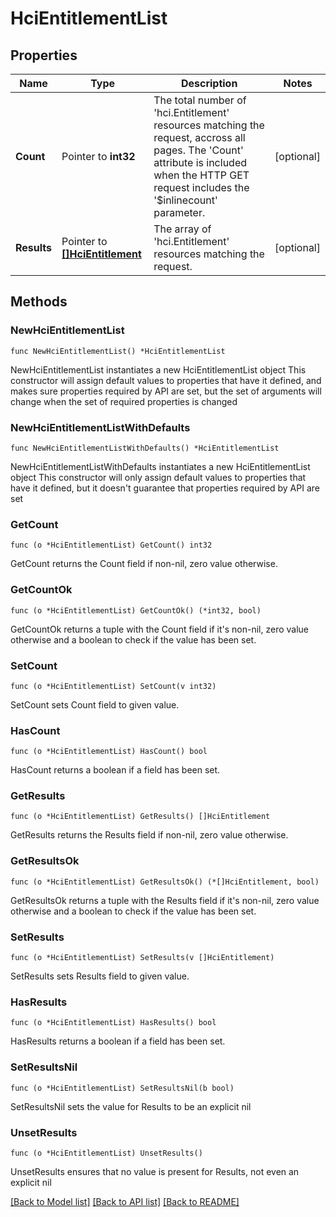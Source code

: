# HciEntitlementList

## Properties

Name | Type | Description | Notes
------------ | ------------- | ------------- | -------------
**Count** | Pointer to **int32** | The total number of &#39;hci.Entitlement&#39; resources matching the request, accross all pages. The &#39;Count&#39; attribute is included when the HTTP GET request includes the &#39;$inlinecount&#39; parameter. | [optional] 
**Results** | Pointer to [**[]HciEntitlement**](HciEntitlement.md) | The array of &#39;hci.Entitlement&#39; resources matching the request. | [optional] 

## Methods

### NewHciEntitlementList

`func NewHciEntitlementList() *HciEntitlementList`

NewHciEntitlementList instantiates a new HciEntitlementList object
This constructor will assign default values to properties that have it defined,
and makes sure properties required by API are set, but the set of arguments
will change when the set of required properties is changed

### NewHciEntitlementListWithDefaults

`func NewHciEntitlementListWithDefaults() *HciEntitlementList`

NewHciEntitlementListWithDefaults instantiates a new HciEntitlementList object
This constructor will only assign default values to properties that have it defined,
but it doesn't guarantee that properties required by API are set

### GetCount

`func (o *HciEntitlementList) GetCount() int32`

GetCount returns the Count field if non-nil, zero value otherwise.

### GetCountOk

`func (o *HciEntitlementList) GetCountOk() (*int32, bool)`

GetCountOk returns a tuple with the Count field if it's non-nil, zero value otherwise
and a boolean to check if the value has been set.

### SetCount

`func (o *HciEntitlementList) SetCount(v int32)`

SetCount sets Count field to given value.

### HasCount

`func (o *HciEntitlementList) HasCount() bool`

HasCount returns a boolean if a field has been set.

### GetResults

`func (o *HciEntitlementList) GetResults() []HciEntitlement`

GetResults returns the Results field if non-nil, zero value otherwise.

### GetResultsOk

`func (o *HciEntitlementList) GetResultsOk() (*[]HciEntitlement, bool)`

GetResultsOk returns a tuple with the Results field if it's non-nil, zero value otherwise
and a boolean to check if the value has been set.

### SetResults

`func (o *HciEntitlementList) SetResults(v []HciEntitlement)`

SetResults sets Results field to given value.

### HasResults

`func (o *HciEntitlementList) HasResults() bool`

HasResults returns a boolean if a field has been set.

### SetResultsNil

`func (o *HciEntitlementList) SetResultsNil(b bool)`

 SetResultsNil sets the value for Results to be an explicit nil

### UnsetResults
`func (o *HciEntitlementList) UnsetResults()`

UnsetResults ensures that no value is present for Results, not even an explicit nil

[[Back to Model list]](../README.md#documentation-for-models) [[Back to API list]](../README.md#documentation-for-api-endpoints) [[Back to README]](../README.md)


